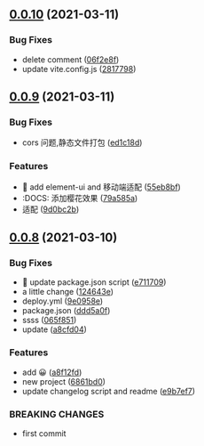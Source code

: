 ## [0.0.10](https://github.com/longer008/baohe/compare/v0.0.9...v0.0.10) (2021-03-11)

### Bug Fixes

- delete comment ([06f2e8f](https://github.com/longer008/baohe/commit/06f2e8fc52313122a552df679ee8b554252ed57f))
- update vite.config.js ([2817798](https://github.com/longer008/baohe/commit/281779814378f7af486803da517d4e7863df1f22))

## [0.0.9](https://github.com/longer008/baohe/compare/v0.0.8...v0.0.9) (2021-03-11)

### Bug Fixes

- cors 问题,静态文件打包 ([ed1c18d](https://github.com/longer008/baohe/commit/ed1c18d5206cf2ccad9314be2b1aaf964be8c190))

### Features

- :apple: add element-ui and 移动端适配 ([55eb8bf](https://github.com/longer008/baohe/commit/55eb8bf16d32d04b533f115a2a2ed369a56bcfff))
- :DOCS: 添加樱花效果 ([79a585a](https://github.com/longer008/baohe/commit/79a585a989f3a6bfb0262b916eb3a131a53ebbec))
- 适配 ([9d0bc2b](https://github.com/longer008/baohe/commit/9d0bc2b48ae6719d43c163c3d1cb075af2e8a2a8))

## [0.0.8](https://github.com/longer008/baohe/compare/6861bd0d9a6b8fcad920df05c8e97912d53d96bf...v0.0.8) (2021-03-10)

### Bug Fixes

- :apple: update package.json script ([e711709](https://github.com/longer008/baohe/commit/e711709d3ae10af4459dccce4b3a101ab4d62524))
- a little change ([124643e](https://github.com/longer008/baohe/commit/124643ef97b6a957b9c8c55300c85d19c7802296))
- deploy.yml ([9e0958e](https://github.com/longer008/baohe/commit/9e0958ec537f6e0c7edd064101c5a9c0f92a5d18))
- package.json ([ddd5a0f](https://github.com/longer008/baohe/commit/ddd5a0fab04ec807949d180a170d7db189cd31f8))
- ssss ([065f851](https://github.com/longer008/baohe/commit/065f85134ff7aa9692f9769372590bb758acd384))
- update ([a8cfd04](https://github.com/longer008/baohe/commit/a8cfd048299d47e08d6ac02c2a112e30792165e7))

### Features

- add 😀 ([a8f12fd](https://github.com/longer008/baohe/commit/a8f12fd97c366a889511c286471c4ca0ebaacff5))
- new project ([6861bd0](https://github.com/longer008/baohe/commit/6861bd0d9a6b8fcad920df05c8e97912d53d96bf))
- update changelog script and readme ([e9b7ef7](https://github.com/longer008/baohe/commit/e9b7ef7ef9ac758ae5c5ab2a101569c67548c93e))

### BREAKING CHANGES

- first commit
